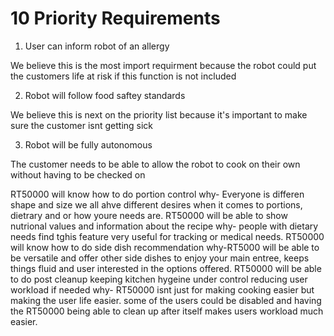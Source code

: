 # 10 Priority Requirements
1. User can inform robot of an allergy

We believe this is the most import requirment because the robot could put the customers life at risk if this function is not included

2. Robot will follow food saftey standards

We believe this is next on the priority list because it's important to make sure the customer isnt getting sick

3. Robot will be fully autonomous

The customer needs to be able to allow the robot to cook on their own without having to be checked on





RT50000 will know how to do portion control
why- Everyone is differen shape and size we all ahve different desires when it comes to portions, dietrary and or how youre needs are.
RT50000 will be able to show nutrional values and information about the recipe
why- people with dietary needs find tghis feature very useful for tracking or medical needs.
RT50000 will know how to do side dish recommendation
why-RT5000 will be able to be versatile and offer other side dishes to enjoy your main entree, keeps things fluid and user interested in the options offered.
RT50000 will be able to do post cleanup keeping kitchen hygeine under control reducing user workload if needed
why- RT50000 isnt just for making cooking easier but making the user life easier. some of the users could be disabled and having the RT50000 being able to clean up after itself makes users workload much easier.
